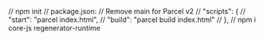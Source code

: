 // npm init
// package.json:
// Remove main for Parcel v2
// "scripts": {
// "start": "parcel index.html",
// "build": "parcel build index.html"
// },
// npm i core-js regenerator-runtime
